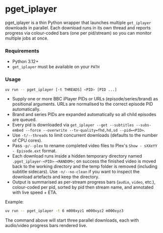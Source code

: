 # pget_iplayer

pget_iplayer is a thin Python wrapper that launches multiple `get_iplayer` downloads in parallel. Each download runs in its own thread and reports progress via colour-coded bars (one per pid/stream) so you can monitor multiple jobs at once.

### Requirements

- Python 3.12+
- `get_iplayer` must be available on your `PATH`

### Usage

```bash
uv run -- pget_iplayer [-t THREADS] <PID> [PID ...]
```

- Supply one or more BBC iPlayer PIDs or URLs (episode/series/brand) as positional arguments. URLs are normalised to the correct episode PID automatically.
- Brand and series PIDs are expanded automatically so all child episodes are queued.
- Every pid is downloaded via `get_iplayer --get --subtitles --subs-embed --force --overwrite --tv-quality=fhd,hd,sd --pid=<PID>`.
- Use `-t/--threads` to limit concurrent downloads (defaults to the number of CPU cores).
- Pass `-p/--plex` to rename completed video files to Plex's `Show - sXXeYY - Episode.ext` format.
- Each download runs inside a hidden temporary directory named `.pget_iplayer-<PID>-<RANDOM>`; on success the finished video is moved back to the working directory and the temp folder is removed (including subtitle sidecars). Use `-n/--no-clean` if you want to inspect the download artefacts and keep the directory.
- Output is summarised as per-stream progress bars (`audio`, `video`, etc.), colour-coded per pid, sorted by pid then stream name, and annotated with live speed + ETA.

Example:

```bash
uv run -- pget_iplayer -t 6 m000xyz1 m000xyz2 m000xyz3
```

The command above will start three parallel downloads, each with audio/video progress bars rendered live.
